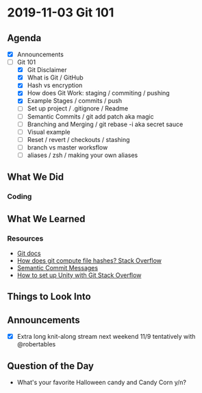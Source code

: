 # 2019-11-03 Git 101

## Agenda

- [x] Announcements
- [ ] Git 101
  - [x] Git Disclaimer
  - [x] What is Git / GitHub
  - [x] Hash vs encryption
  - [x] How does Git Work: staging / commiting / pushing
  - [x] Example Stages / commits / push
  - [ ] Set up project / .gitignore / Readme
  - [ ] Semantic Commits / git add patch aka magic
  - [ ] Branching and Merging / git rebase -i aka secret sauce
  - [ ] Visual example
  - [ ] Reset / revert / checkouts / stashing
  - [ ] branch vs master worksflow
  - [ ] aliases / zsh / making your own aliases

## What We Did

### Coding

## What We Learned

### Resources

- [Git docs](https://git-scm.com/book/en/v1/Getting-Started-Git-Basics)
- [How does git compute file hashes? Stack Overflow](https://stackoverflow.com/questions/7225313/how-does-git-compute-file-hashes#7225329)
- [Semantic Commit Messages](https://seesparkbox.com/foundry/semantic_commit_messages)
- [How to set up Unity with Git Stack Overflow](https://stackoverflow.com/questions/18225126/how-to-use-git-for-unity3d-source-control#18225479)

## Things to Look Into

## Announcements

- [x] Extra long knit-along stream next weekend 11/9 tentatively with @robertables

## Question of the Day

- What's your favorite Halloween candy and Candy Corn y/n?
